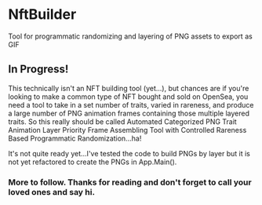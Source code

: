 # NftBuilder
Tool for programmatic randomizing and layering of PNG assets to export as GIF

## In Progress!

This technically isn't an NFT building tool (yet...), but chances are if you're looking to make a common type of NFT bought and sold on OpenSea, you need a tool to take in a set number of traits, varied in rareness, and produce a large number of PNG animation frames containing those multiple layered traits. So this really should be called Automated Categorized PNG Trait Animation Layer Priority Frame Assembling Tool with Controlled Rareness Based Programmatic Randomization...ha! 

It's not quite ready yet...I've tested the code to build PNGs by layer but it is not yet refactored to create the PNGs in App.Main().

### More to follow. Thanks for reading and don't forget to call your loved ones and say hi. 
